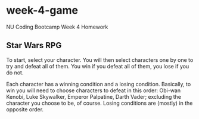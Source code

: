 # week-4-game

NU Coding Bootcamp Week 4 Homework

## Star Wars RPG

To start, select your character. You will then select characters one by one to
try and defeat all of them. You win if you defeat all of them, you lose if you
do not.

Each character has a winning condition and a losing condition. Basically, to win
you will need to choose characters to defeat in this order: Obi-wan Kenobi, Luke
Skywalker, Emperor Palpatine, Darth Vader; excluding the character you choose to
be, of course. Losing conditions are (mostly) in the opposite order.
